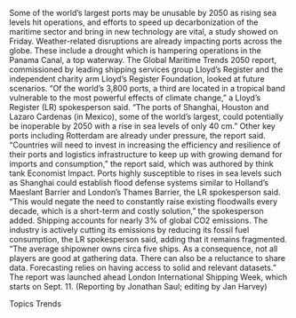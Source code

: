 Some of the world’s largest ports may be unusable by 2050 as rising sea levels hit operations, and efforts to speed up decarbonization of the maritime sector and bring in new technology are vital, a study showed on Friday.
Weather-related disruptions are already impacting ports across the globe. These include a drought which is hampering operations in the Panama Canal, a top waterway.
The Global Maritime Trends 2050 report, commissioned by leading shipping services group Lloyd’s Register and the independent charity arm Lloyd’s Register Foundation, looked at future scenarios.
“Of the world’s 3,800 ports, a third are located in a tropical band vulnerable to the most powerful effects of climate change,” a Lloyd’s Register (LR) spokesperson said.
“The ports of Shanghai, Houston and Lazaro Cardenas (in Mexico), some of the world’s largest, could potentially be inoperable by 2050 with a rise in sea levels of only 40 cm.”
Other key ports including Rotterdam are already under pressure, the report said.
“Countries will need to invest in increasing the efficiency and resilience of their ports and logistics infrastructure to keep up with growing demand for imports and consumption,” the report said, which was authored by think tank Economist Impact.
Ports highly susceptible to rises in sea levels such as Shanghai could establish flood defense systems similar to Holland’s Maeslant Barrier and London’s Thames Barrier, the LR spokesperson said.
“This would negate the need to constantly raise existing floodwalls every decade, which is a short-term and costly solution,” the spokesperson added.
Shipping accounts for nearly 3% of global CO2 emissions.
The industry is actively cutting its emissions by reducing its fossil fuel consumption, the LR spokesperson said, adding that it remains fragmented.
“The average shipowner owns circa five ships. As a consequence, not all players are good at gathering data. There can also be a reluctance to share data. Forecasting relies on having access to solid and relevant datasets.”
The report was launched ahead London International Shipping Week, which starts on Sept. 11.
(Reporting by Jonathan Saul; editing by Jan Harvey)

Topics
Trends
